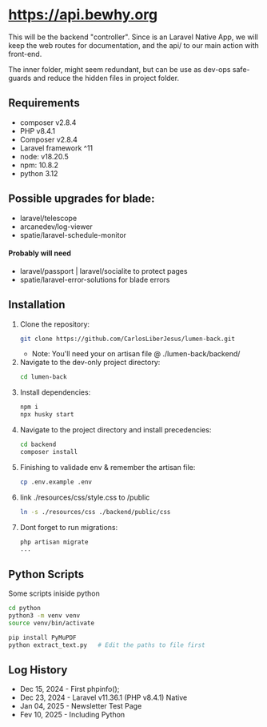 # https://api.bewhy.org

This will be the backend "controller".
Since is an Laravel Native App, we will keep the web routes for documentation, and the api/ to our main action with front-end.

The inner folder, might seem redundant, but can be use as dev-ops safe-guards and reduce the hidden files in project folder.

## Requirements

- composer v2.8.4
- PHP v8.4.1
- Composer v2.8.4
- Laravel framework ^11
- node: v18.20.5
- npm: 10.8.2
- python 3.12

## Possible upgrades for blade:

- laravel/telescope
- arcanedev/log-viewer
- spatie/laravel-schedule-monitor

#### Probably will need

- laravel/passport | laravel/socialite to protect pages
- spatie/laravel-error-solutions for blade errors

## Installation

1. Clone the repository:
   ```sh
   git clone https://github.com/CarlosLiberJesus/lumen-back.git
   ```
   - Note: You'll need your on artisan file @ ./lumen-back/backend/
2. Navigate to the dev-only project directory:
   ```sh
   cd lumen-back
   ```
3. Install dependencies:
   ```sh
   npm i
   npx husky start
   ```
4. Navigate to the project directory and install precedencies:
   ```sh
   cd backend
   composer install
   ```
5. Finishing to validade env & remember the artisan file:
   ```sh
   cp .env.example .env
   ```
6. link ./resources/css/style.css to /public
   ```sh
   ln -s ./resources/css ./backend/public/css
   ```
7. Dont forget to run migrations:
   ```sh
   php artisan migrate
   ...
   ```

## Python Scripts

Some scripts iniside python

```sh
cd python
python3 -m venv venv
source venv/bin/activate

pip install PyMuPDF
python extract_text.py   # Edit the paths to file first
```

## Log History

- Dec 15, 2024 - First phpinfo();
- Dec 23, 2024 - Laravel v11.36.1 (PHP v8.4.1) Native
- Jan 04, 2025 - Newsletter Test Page
- Fev 10, 2025 - Including Python
